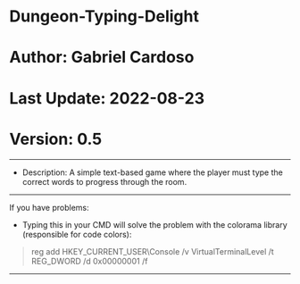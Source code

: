 # Dungeon-Typing-Delight
# Author: Gabriel Cardoso
# Last Update: 2022-08-23
# Version: 0.5
---
- Description: A simple text-based game where the player must type the correct words to progress through the room.
---
If you have problems:

- Typing this in your CMD will solve the problem with the colorama library (responsible for code colors):

>reg add HKEY_CURRENT_USER\Console /v VirtualTerminalLevel /t REG_DWORD /d 0x00000001 /f
---
